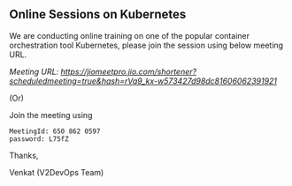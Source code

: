 
## Online Sessions on Kubernetes

We are conducting online training on one of the popular container orchestration tool Kubernetes, please join the session using below meeting URL.

*Meeting URL: https://jiomeetpro.jio.com/shortener?scheduledmeeting=true&hash=rVa9_kx-w573427d98dc81606062391921*

(Or) 

Join the meeting using 

    MeetingId: 650 862 0597
    password: L75fZ

Thanks,

Venkat (V2DevOps Team)
  
